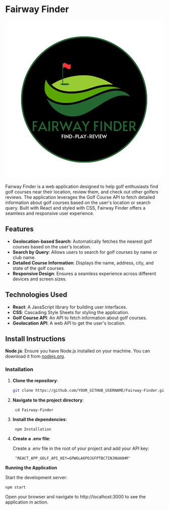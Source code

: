 # Fairway Finder

![Fairway Finder Logo](public/assets/ff-primary.png)

Fairway Finder is a web application designed to help golf enthusiasts find golf courses near their location, review them, and check out other golfers reviews. The application leverages the Golf Course API to fetch detailed information about golf courses based on the user's location or search query. Built with React and styled with CSS, Fairway Finder offers a seamless and responsive user experience.

## Features

- **Geolocation-based Search**: Automatically fetches the nearest golf courses based on the user's location.
- **Search by Query**: Allows users to search for golf courses by name or club name.
- **Detailed Course Information**: Displays the name, address, city, and state of the golf courses.
- **Responsive Design**: Ensures a seamless experience across different devices and screen sizes.

## Technologies Used

- **React**: A JavaScript library for building user interfaces.
- **CSS**: Cascading Style Sheets for styling the application.
- **Golf Course API**: An API to fetch information about golf courses.
- **Geolocation API**: A web API to get the user's location.

## Install Instructions

 **Node.js**: Ensure you have Node.js installed on your machine. You can download it from [nodejs.org](https://nodejs.org/).

### Installation

1. **Clone the repository**:

   ```sh
   git clone https://github.com/YOUR_GITHUB_USERNAME/Fairway-Finder.git

2. **Navigate to the project directory**:
        
        cd Fairway-Finder

3. **Install the dependencies**:
        
        npm Installation

4. **Create a .env file**:

   Create a .env file in the root of your project and add your API key:

        "REACT_APP_GOLF_API_KEY=GPW6LA6POJGFPTBC7INJNUAOHM"

**Running the Application**

Start the development server: 

    npm start

Open your browser and navigate to http://localhost:3000 to see the application in action.
